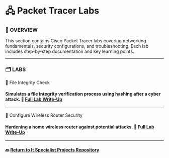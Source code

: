 # 🖧 Packet Tracer Labs

### 📌 OVERVIEW
This section contains Cisco Packet Tracer labs covering networking fundamentals, security configurations, and troubleshooting. Each lab includes step-by-step documentation and key learning points.

---
### 🗂️ LABS

🔹 File Integrity Check

#### Simulates a file integrity verification process using hashing after a cyber attack. 📂 [Full Lab Write-Up](/CISCO/Packet-Tracer/Packet_Tracer_File_Integrity.md)
---

🔹 Configure Wireless Router Security
#### Hardening a home wireless router against potential attacks. 📂 [Full Lab Write-Up](/CISCO/Packet-Tracer/Wireless_Router_Hardening_And_Security/)
---

#### 🔙 [Return to It Specialist Projects Repository](https://github.com/proxymc/it-specialist-projects/blob/main/README.md)
